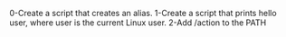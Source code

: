 0-Create a script that creates an alias.
1-Create a script that prints hello user, where user is the current Linux user.
2-Add /action to the PATH
